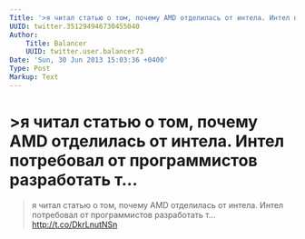 ```yaml
---
Title: '>я читал статью о том, почему AMD отделилась от интела. Интел потребовал от программистов разработать т...'
UUID: twitter.351294946730455040
Author:
    Title: Balancer
    UUID: twitter.user.balancer73
Date: 'Sun, 30 Jun 2013 15:03:36 +0400'
Type: Post
Markup: Text
---
```


# >я читал статью о том, почему AMD отделилась от интела. Интел потребовал от программистов разработать т...

>я читал статью о том, почему AMD отделилась от интела.
Интел потребовал от программистов разработать т...
http://t.co/DkrLnutNSn
